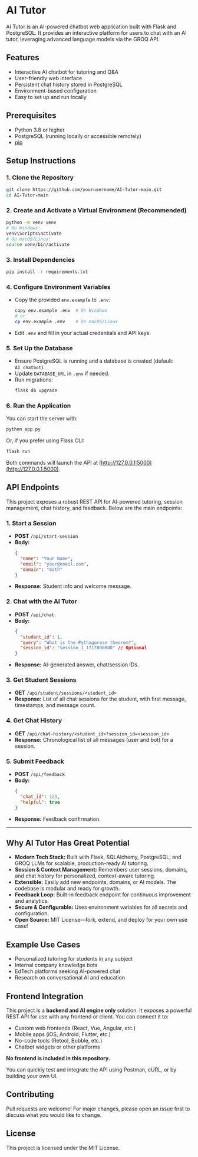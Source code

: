 # AI Tutor

AI Tutor is an AI-powered chatbot web application built with Flask and PostgreSQL. It provides an interactive platform for users to chat with an AI tutor, leveraging advanced language models via the GROQ API.

## Features
- Interactive AI chatbot for tutoring and Q&A
- User-friendly web interface
- Persistent chat history stored in PostgreSQL
- Environment-based configuration
- Easy to set up and run locally

## Prerequisites
- Python 3.8 or higher
- PostgreSQL (running locally or accessible remotely)
- [pip](https://pip.pypa.io/en/stable/)

## Setup Instructions

### 1. Clone the Repository
```sh
git clone https://github.com/yourusername/AI-Tutor-main.git
cd AI-Tutor-main
```

### 2. Create and Activate a Virtual Environment (Recommended)
```sh
python -m venv venv
# On Windows:
venv\Scripts\activate
# On macOS/Linux:
source venv/bin/activate
```

### 3. Install Dependencies
```sh
pip install -r requirements.txt
```

### 4. Configure Environment Variables
- Copy the provided `env.example` to `.env`:
  ```sh
  copy env.example .env  # On Windows
  # or
  cp env.example .env    # On macOS/Linux
  ```
- Edit `.env` and fill in your actual credentials and API keys.

### 5. Set Up the Database
- Ensure PostgreSQL is running and a database is created (default: `AI_chatbot`).
- Update `DATABASE_URL` in `.env` if needed.
- Run migrations:
  ```sh
  flask db upgrade
  ```

### 6. Run the Application
You can start the server with:
```sh
python app.py
```

Or, if you prefer using Flask CLI:
```sh
flask run
```

Both commands will launch the API at [http://127.0.0.1:5000](http://127.0.0.1:5000).



## API Endpoints

This project exposes a robust REST API for AI-powered tutoring, session management, chat history, and feedback. Below are the main endpoints:

### 1. Start a Session
- **POST** `/api/start-session`
- **Body:**
  ```json
  {
    "name": "Your Name",
    "email": "your@email.com",
    "domain": "math"
  }
  ```
- **Response:** Student info and welcome message.

### 2. Chat with the AI Tutor
- **POST** `/api/chat`
- **Body:**
  ```json
  {
    "student_id": 1,
    "query": "What is the Pythagorean theorem?",
    "session_id": "session_1_1717000000" // Optional
  }
  ```
- **Response:** AI-generated answer, chat/session IDs.

### 3. Get Student Sessions
- **GET** `/api/student/sessions/<student_id>`
- **Response:** List of all chat sessions for the student, with first message, timestamps, and message count.

### 4. Get Chat History
- **GET** `/api/chat-history/<student_id>?session_id=<session_id>`
- **Response:** Chronological list of all messages (user and bot) for a session.

### 5. Submit Feedback
- **POST** `/api/feedback`
- **Body:**
  ```json
  {
    "chat_id": 123,
    "helpful": true
  }
  ```
- **Response:** Feedback confirmation.

---

## Why AI Tutor Has Great Potential

- **Modern Tech Stack:** Built with Flask, SQLAlchemy, PostgreSQL, and GROQ LLMs for scalable, production-ready AI tutoring.
- **Session & Context Management:** Remembers user sessions, domains, and chat history for personalized, context-aware tutoring.
- **Extensible:** Easily add new endpoints, domains, or AI models. The codebase is modular and ready for growth.
- **Feedback Loop:** Built-in feedback endpoint for continuous improvement and analytics.
- **Secure & Configurable:** Uses environment variables for all secrets and configuration.
- **Open Source:** MIT License—fork, extend, and deploy for your own use case!

## Example Use Cases
- Personalized tutoring for students in any subject
- Internal company knowledge bots
- EdTech platforms seeking AI-powered chat
- Research on conversational AI and education

## Frontend Integration

This project is a **backend and AI engine only** solution. It exposes a powerful REST API for use with any frontend or client. You can connect it to:
- Custom web frontends (React, Vue, Angular, etc.)
- Mobile apps (iOS, Android, Flutter, etc.)
- No-code tools (Retool, Bubble, etc.)
- Chatbot widgets or other platforms

**No frontend is included in this repository.**

You can quickly test and integrate the API using Postman, cURL, or by building your own UI.

## Contributing
Pull requests are welcome! For major changes, please open an issue first to discuss what you would like to change.

## License
This project is licensed under the MIT License.
